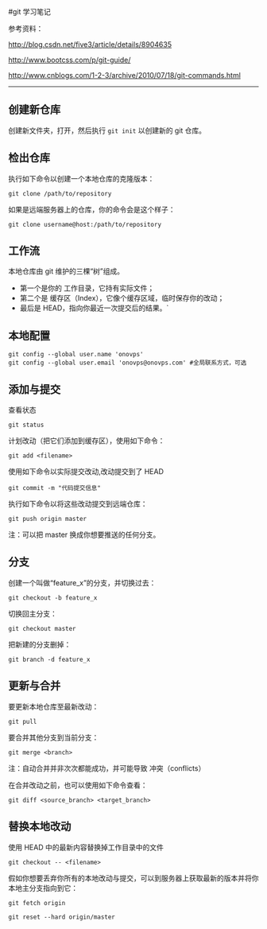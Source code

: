 #git 学习笔记

参考资料：

<http://blog.csdn.net/five3/article/details/8904635>

<http://www.bootcss.com/p/git-guide/>

<http://www.cnblogs.com/1-2-3/archive/2010/07/18/git-commands.html>

-----------------------------------------------------
## 创建新仓库
创建新文件夹，打开，然后执行 `git init` 以创建新的 git 仓库。

## 检出仓库
执行如下命令以创建一个本地仓库的克隆版本：

`git clone /path/to/repository`

如果是远端服务器上的仓库，你的命令会是这个样子：

`git clone username@host:/path/to/repository`

## 工作流
本地仓库由 git 维护的三棵“树”组成。

*   第一个是你的 工作目录，它持有实际文件；
*   第二个是 缓存区（Index），它像个缓存区域，临时保存你的改动；
*   最后是 HEAD，指向你最近一次提交后的结果。`

## 本地配置

    git config --global user.name 'onovps'
    git config --global user.email 'onovps@onovps.com' #全局联系方式，可选

## 添加与提交
查看状态

`git status`

计划改动（把它们添加到缓存区），使用如下命令：

`git add <filename>`

使用如下命令以实际提交改动,改动提交到了 HEAD

`git commit -m "代码提交信息"`

执行如下命令以将这些改动提交到远端仓库：

`git push origin master`

注：可以把 master 换成你想要推送的任何分支。

## 分支

创建一个叫做“feature_x”的分支，并切换过去：

`git checkout -b feature_x`

切换回主分支：

`git checkout master`

把新建的分支删掉：

`git branch -d feature_x`

## 更新与合并
要更新本地仓库至最新改动：

`git pull`

要合并其他分支到当前分支：

`git merge <branch>`

注：自动合并并非次次都能成功，并可能导致 冲突（conflicts）

在合并改动之前，也可以使用如下命令查看：

`git diff <source_branch> <target_branch>`

## 替换本地改动
使用 HEAD 中的最新内容替换掉工作目录中的文件

`git checkout -- <filename>`

假如你想要丢弃你所有的本地改动与提交，可以到服务器上获取最新的版本并将你本地主分支指向到它：

`git fetch origin`

`git reset --hard origin/master`
